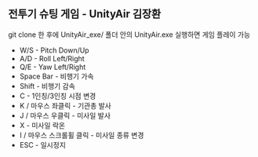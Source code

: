 ## 전투기 슈팅 게임 - UnityAir 김장환

git clone 한 후에 UnityAir_exe/ 폴더 안의 UnityAir.exe 실행하면 게임 플레이 가능

- W/S - Pitch Down/Up
- A/D - Roll Left/Right
- Q/E - Yaw Left/Right 
- Space Bar - 비행기 가속 
- Shift - 비행기 감속
- C - 1인칭/3인칭 시점 변경
- K / 마우스 좌클릭 - 기관총 발사
- J / 마우스 우클릭 - 미사일 발사
- X - 미사일 락온
- I / 마우스 스크롤휠 클릭 - 미사일 종류 변경
- ESC - 일시정지
